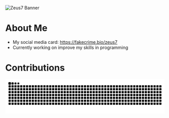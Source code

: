 ![Zeus7 Banner](https://i.imgur.com/RqUMZVD.jpeg) 

# About Me

- My social media card: https://fakecrime.bio/zeus7
- Currently working on improve my skills in programming

# Contributions 

![snake gif](https://github.com/iamzeus7/iamzeus7/blob/output/github-contribution-grid-snake-dark.svg)
